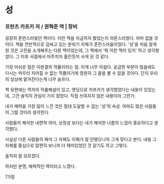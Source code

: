 # 성

### 프란츠 카프카 저 / 권혁준 역 | 창비

굉장히 혼란스러웠던 책이다. 이런 책을 지금까지 봤었는지 의문스러웠다. 아마 없을 것이다. 책을 전반적으로 감싸고 있는 분위기 자체가 혼란스러움이었다. '성'을 처음 알게 된 것은 고전을 소개해주는 다른 책이었는데, 그 책에서 '뭐 이런 책이 있지' 하고 생각했었다. 그 이후 서점에서 마주치자 홀린듯이 사게 된 것 같다.

가장 아쉬운 점은 미완결의 작품이라는 점. 이게 너무 아쉽다. 궁금한 부분이 많음에도 다시는 마무리 지어질 수 없는 작품이기에 영원히 그 끝을 볼 수 없을 것이다. 단지 우리의 상상에 맡겨진다는게 너무 슬프다.

책 뒷편에는 역자의 작품해설이 있고, 엔딩으로 카프카가 생각했었다는 내용이 있었는데, 그건 솔직히 관심이 가지 않았다. 직접 쓰여지지 않은 내용이라 그런가.

내가 매력을 가장 많이 느낀 것은 절대 도달할 수 없는 '성'의 속성. 아마도 많은 사람들이 그럴 것이라 생각한다.

사람들이 해석한 내면적 의미, 상징성 보다는 내가 해석한 나름의 느낌이 중요하다고 생각했다.

사실상 다른 사람들의 해석 그 자체도 이해가 잘 안됐으니까 그게 맞다고 본다. 내용 그 자체를 중심으로 맘편히 보니까 더 재미있었던 것 같기도 하고 그렇다.

솔직히 잘 모르겠다.

하지만 분명, 매력적인 책이라고 느꼈다.

7.5점